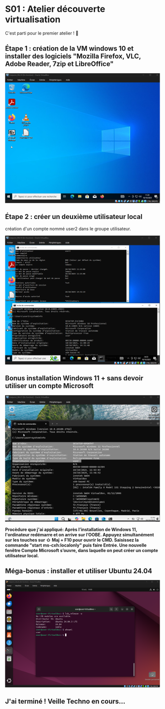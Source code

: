 # S01 : Atelier découverte virtualisation

C'est parti pour le premier atelier ! 🎉

## Étape 1 : création de la VM windows 10 et installer des logiciels "Mozilla Firefox, VLC, Adobe Reader, 7zip et LibreOffice"

![alt text](image.png)

## Étape 2 : créer un deuxième utilisateur local

création d'un compte nommé user2 dans le groupe utilisateur.

![alt text](image-4.png)

## Bonus installation Windows 11 + sans devoir utiliser un compte Microsoft

![alt text](image-2.png)

**Procèdure que j'ai appliqué: 
Après l’installation de Windows 11, l'ordinateur redémarre et on arrive sur l’OOBE.
Appuyez simultanément sur les touches sur ⇧ Maj + F10 pour ouvrir le CMD.
Saisissez la commande "start ms-cxh:localonly" puis faire Entrée.
Une nouvelle fenêtre Compte Microsoft s’ouvre, dans laquelle on peut créer un compte utilisateur local.**

## Méga-bonus : installer et utiliser Ubuntu 24.04

![alt text](image-3.png)

## J'ai terminé ! Veille Techno en cours...

